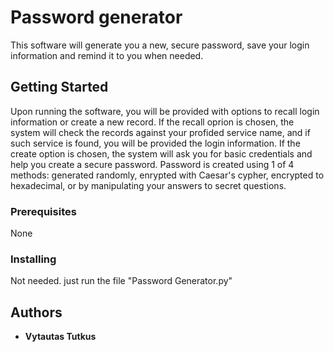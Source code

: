 # Password generator

This software will generate you a new, secure password, save your login information and remind it to you when needed.

## Getting Started

Upon running the software, you will be provided with options to recall login information or create a new record.
If the recall oprion is chosen, the system will check the records against your profided service name, and if such service is found, you will be provided the login information.
If the create option is chosen, the system will ask you for basic credentials and help you create a secure password.
Password is created using 1 of 4 methods: generated randomly, enrypted with Caesar's cypher, encrypted to hexadecimal, or by manipulating your answers to secret questions.

### Prerequisites

None

### Installing

Not needed. just run the file "Password Generator.py"

## Authors

* **Vytautas Tutkus** 
